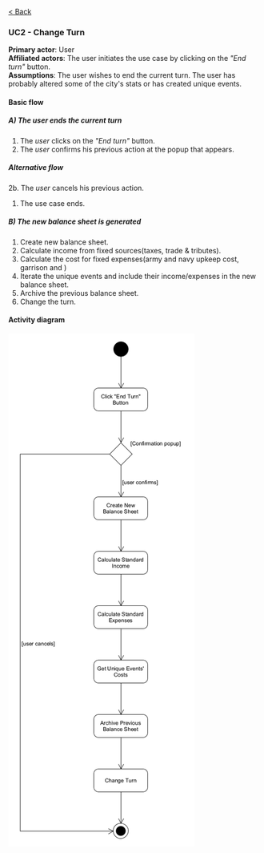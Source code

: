 [< Back](software-requirements.md)

### UC2 - Change Turn

**Primary actor**: User  
**Affiliated actors**: The user initiates the use case by clicking on the *"End turn"* button.  
**Assumptions**: The user wishes to end the current turn. The user has probably altered some of the city's stats or has created unique events.

#### Basic flow

##### A) The user ends the current turn

1. The *user* clicks on the *"End turn"* button.
2. The *user* confirms his previous action at the popup that appears.

##### Alternative flow

2b. The *user* cancels his previous action.

1. The use case ends.

##### B) The new balance sheet is generated

1. Create new balance sheet.
2. Calculate income from fixed sources(taxes, trade & tributes).
3. Calculate the cost for fixed expenses(army and navy upkeep cost, garrison and )
4. Iterate the unique events and include their income/expenses in the new balance sheet.
5. Archive the previous balance sheet.
6. Change the turn.

#### Activity diagram

![Activity diagram](../diagrams/uc2-activity-diagram.png)
